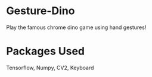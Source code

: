 # Gesture-Dino
Play the famous chrome dino game using hand gestures!
# Packages Used
Tensorflow, Numpy, CV2, Keyboard
